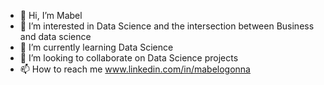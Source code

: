 - 👋 Hi, I’m Mabel
- 👀 I’m interested in Data Science and the intersection between Business and data science
- 🌱 I’m currently learning Data Science
- 💞️ I’m looking to collaborate on Data Science projects
- 📫 How to reach me www.linkedin.com/in/mabelogonna


<!---
MabelOg/MabelOg is a ✨ special ✨ repository because its `README.md` (this file) appears on your GitHub profile.
You can click the Preview link to take a look at your changes.
--->
